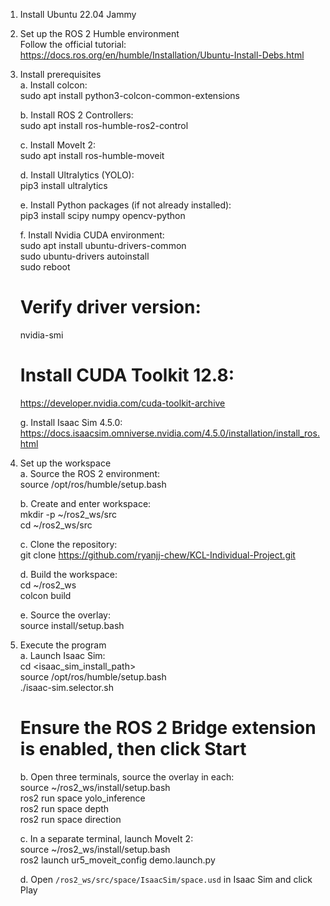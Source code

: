 1. Install Ubuntu 22.04 Jammy

2. Set up the ROS 2 Humble environment  
   Follow the official tutorial:  
   https://docs.ros.org/en/humble/Installation/Ubuntu-Install-Debs.html

3. Install prerequisites  
   a. Install colcon:  
      sudo apt install python3-colcon-common-extensions  

   b. Install ROS 2 Controllers:  
      sudo apt install ros-humble-ros2-control  

   c. Install MoveIt 2:  
      sudo apt install ros-humble-moveit  

   d. Install Ultralytics (YOLO):  
      pip3 install ultralytics  

   e. Install Python packages (if not already installed):  
      pip3 install scipy numpy opencv-python  

   f. Install Nvidia CUDA environment:  
      sudo apt install ubuntu-drivers-common  
      sudo ubuntu-drivers autoinstall  
      sudo reboot  
      # Verify driver version:  
      nvidia-smi  
      # Install CUDA Toolkit 12.8:  
      https://developer.nvidia.com/cuda-toolkit-archive  

   g. Install Isaac Sim 4.5.0:  
      https://docs.isaacsim.omniverse.nvidia.com/4.5.0/installation/install_ros.html  

4. Set up the workspace  
   a. Source the ROS 2 environment:  
      source /opt/ros/humble/setup.bash  

   b. Create and enter workspace:  
      mkdir -p ~/ros2_ws/src  
      cd ~/ros2_ws/src  

   c. Clone the repository:  
      git clone https://github.com/ryanjj-chew/KCL-Individual-Project.git  

   d. Build the workspace:  
      cd ~/ros2_ws  
      colcon build  

   e. Source the overlay:  
      source install/setup.bash  

5. Execute the program  
   a. Launch Isaac Sim:  
      cd <isaac_sim_install_path>  
      source /opt/ros/humble/setup.bash  
      ./isaac-sim.selector.sh  
      # Ensure the ROS 2 Bridge extension is enabled, then click Start  

   b. Open three terminals, source the overlay in each:  
      source ~/ros2_ws/install/setup.bash  
      ros2 run space yolo_inference  
      ros2 run space depth  
      ros2 run space direction  

   c. In a separate terminal, launch MoveIt 2:  
      source ~/ros2_ws/install/setup.bash  
      ros2 launch ur5_moveit_config demo.launch.py  

   d. Open `/ros2_ws/src/space/IsaacSim/space.usd` in Isaac Sim and click Play  
